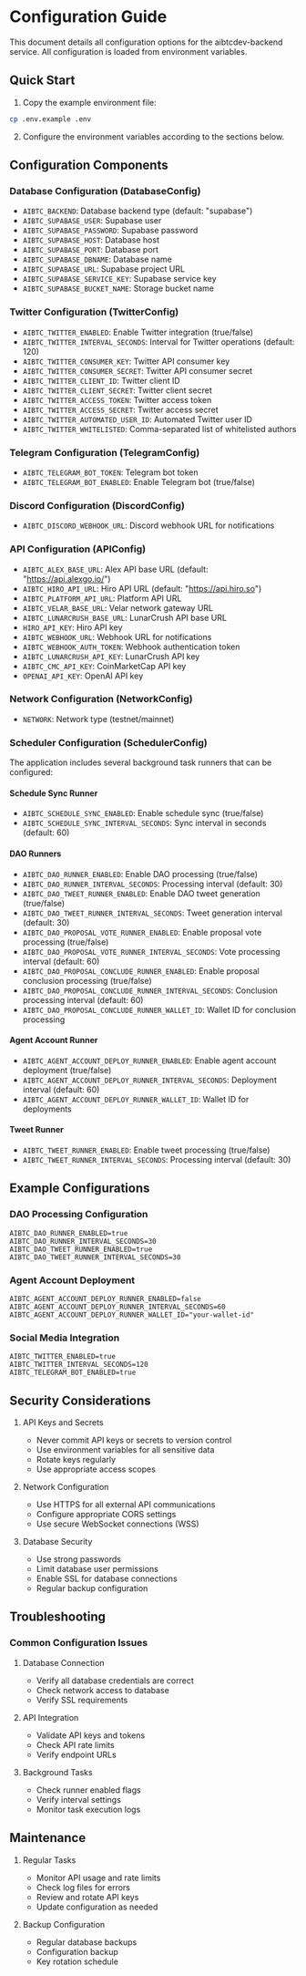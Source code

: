 # Configuration Guide

This document details all configuration options for the aibtcdev-backend service. All configuration is loaded from environment variables.

## Quick Start

1. Copy the example environment file:
```bash
cp .env.example .env
```

2. Configure the environment variables according to the sections below.

## Configuration Components

### Database Configuration (DatabaseConfig)
- `AIBTC_BACKEND`: Database backend type (default: "supabase")
- `AIBTC_SUPABASE_USER`: Supabase user
- `AIBTC_SUPABASE_PASSWORD`: Supabase password
- `AIBTC_SUPABASE_HOST`: Database host
- `AIBTC_SUPABASE_PORT`: Database port
- `AIBTC_SUPABASE_DBNAME`: Database name
- `AIBTC_SUPABASE_URL`: Supabase project URL
- `AIBTC_SUPABASE_SERVICE_KEY`: Supabase service key
- `AIBTC_SUPABASE_BUCKET_NAME`: Storage bucket name

### Twitter Configuration (TwitterConfig)
- `AIBTC_TWITTER_ENABLED`: Enable Twitter integration (true/false)
- `AIBTC_TWITTER_INTERVAL_SECONDS`: Interval for Twitter operations (default: 120)
- `AIBTC_TWITTER_CONSUMER_KEY`: Twitter API consumer key
- `AIBTC_TWITTER_CONSUMER_SECRET`: Twitter API consumer secret
- `AIBTC_TWITTER_CLIENT_ID`: Twitter client ID
- `AIBTC_TWITTER_CLIENT_SECRET`: Twitter client secret
- `AIBTC_TWITTER_ACCESS_TOKEN`: Twitter access token
- `AIBTC_TWITTER_ACCESS_SECRET`: Twitter access secret
- `AIBTC_TWITTER_AUTOMATED_USER_ID`: Automated Twitter user ID
- `AIBTC_TWITTER_WHITELISTED`: Comma-separated list of whitelisted authors

### Telegram Configuration (TelegramConfig)
- `AIBTC_TELEGRAM_BOT_TOKEN`: Telegram bot token
- `AIBTC_TELEGRAM_BOT_ENABLED`: Enable Telegram bot (true/false)

### Discord Configuration (DiscordConfig)
- `AIBTC_DISCORD_WEBHOOK_URL`: Discord webhook URL for notifications

### API Configuration (APIConfig)
- `AIBTC_ALEX_BASE_URL`: Alex API base URL (default: "https://api.alexgo.io/")
- `AIBTC_HIRO_API_URL`: Hiro API URL (default: "https://api.hiro.so")
- `AIBTC_PLATFORM_API_URL`: Platform API URL
- `AIBTC_VELAR_BASE_URL`: Velar network gateway URL
- `AIBTC_LUNARCRUSH_BASE_URL`: LunarCrush API base URL
- `HIRO_API_KEY`: Hiro API key
- `AIBTC_WEBHOOK_URL`: Webhook URL for notifications
- `AIBTC_WEBHOOK_AUTH_TOKEN`: Webhook authentication token
- `AIBTC_LUNARCRUSH_API_KEY`: LunarCrush API key
- `AIBTC_CMC_API_KEY`: CoinMarketCap API key
- `OPENAI_API_KEY`: OpenAI API key

### Network Configuration (NetworkConfig)
- `NETWORK`: Network type (testnet/mainnet)

### Scheduler Configuration (SchedulerConfig)

The application includes several background task runners that can be configured:

#### Schedule Sync Runner
- `AIBTC_SCHEDULE_SYNC_ENABLED`: Enable schedule sync (true/false)
- `AIBTC_SCHEDULE_SYNC_INTERVAL_SECONDS`: Sync interval in seconds (default: 60)

#### DAO Runners
- `AIBTC_DAO_RUNNER_ENABLED`: Enable DAO processing (true/false)
- `AIBTC_DAO_RUNNER_INTERVAL_SECONDS`: Processing interval (default: 30)
- `AIBTC_DAO_TWEET_RUNNER_ENABLED`: Enable DAO tweet generation (true/false)
- `AIBTC_DAO_TWEET_RUNNER_INTERVAL_SECONDS`: Tweet generation interval (default: 30)
- `AIBTC_DAO_PROPOSAL_VOTE_RUNNER_ENABLED`: Enable proposal vote processing (true/false)
- `AIBTC_DAO_PROPOSAL_VOTE_RUNNER_INTERVAL_SECONDS`: Vote processing interval (default: 60)
- `AIBTC_DAO_PROPOSAL_CONCLUDE_RUNNER_ENABLED`: Enable proposal conclusion processing (true/false)
- `AIBTC_DAO_PROPOSAL_CONCLUDE_RUNNER_INTERVAL_SECONDS`: Conclusion processing interval (default: 60)
- `AIBTC_DAO_PROPOSAL_CONCLUDE_RUNNER_WALLET_ID`: Wallet ID for conclusion processing

#### Agent Account Runner
- `AIBTC_AGENT_ACCOUNT_DEPLOY_RUNNER_ENABLED`: Enable agent account deployment (true/false)
- `AIBTC_AGENT_ACCOUNT_DEPLOY_RUNNER_INTERVAL_SECONDS`: Deployment interval (default: 60)
- `AIBTC_AGENT_ACCOUNT_DEPLOY_RUNNER_WALLET_ID`: Wallet ID for deployments

#### Tweet Runner
- `AIBTC_TWEET_RUNNER_ENABLED`: Enable tweet processing (true/false)
- `AIBTC_TWEET_RUNNER_INTERVAL_SECONDS`: Processing interval (default: 30)

## Example Configurations

### DAO Processing Configuration
```env
AIBTC_DAO_RUNNER_ENABLED=true
AIBTC_DAO_RUNNER_INTERVAL_SECONDS=30
AIBTC_DAO_TWEET_RUNNER_ENABLED=true
AIBTC_DAO_TWEET_RUNNER_INTERVAL_SECONDS=30
```

### Agent Account Deployment
```env
AIBTC_AGENT_ACCOUNT_DEPLOY_RUNNER_ENABLED=false
AIBTC_AGENT_ACCOUNT_DEPLOY_RUNNER_INTERVAL_SECONDS=60
AIBTC_AGENT_ACCOUNT_DEPLOY_RUNNER_WALLET_ID="your-wallet-id"
```

### Social Media Integration
```env
AIBTC_TWITTER_ENABLED=true
AIBTC_TWITTER_INTERVAL_SECONDS=120
AIBTC_TELEGRAM_BOT_ENABLED=true
```

## Security Considerations

1. API Keys and Secrets
   - Never commit API keys or secrets to version control
   - Use environment variables for all sensitive data
   - Rotate keys regularly
   - Use appropriate access scopes

2. Network Configuration
   - Use HTTPS for all external API communications
   - Configure appropriate CORS settings
   - Use secure WebSocket connections (WSS)

3. Database Security
   - Use strong passwords
   - Limit database user permissions
   - Enable SSL for database connections
   - Regular backup configuration

## Troubleshooting

### Common Configuration Issues

1. Database Connection
   - Verify all database credentials are correct
   - Check network access to database
   - Verify SSL requirements

2. API Integration
   - Validate API keys and tokens
   - Check API rate limits
   - Verify endpoint URLs

3. Background Tasks
   - Check runner enabled flags
   - Verify interval settings
   - Monitor task execution logs

## Maintenance

1. Regular Tasks
   - Monitor API usage and rate limits
   - Check log files for errors
   - Review and rotate API keys
   - Update configuration as needed

2. Backup Configuration
   - Regular database backups
   - Configuration backup
   - Key rotation schedule 